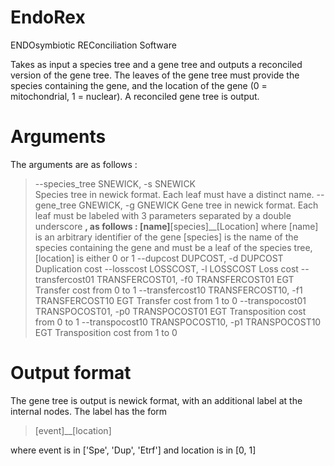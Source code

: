 # EndoRex

ENDOsymbiotic REConciliation Software

Takes as input a species tree and a gene tree and outputs a reconciled version of the gene tree.
The leaves of the gene tree must provide the species containing the gene, and the location of the gene (0 = mitochondrial, 1 = nuclear).
A reconciled gene tree is output. 

# Arguments

The arguments are as follows : 

>--species_tree SNEWICK, -s SNEWICK \
>                        Species tree in newick format.  Each leaf must have a distinct name.
>--gene_tree GNEWICK, -g GNEWICK
>                        Gene tree in newick format. Each leaf must be labeled with 3 parameters separated by a double
>                        underscore __, as follows : [name]__[species]__[Location] where [name] is an arbitrary
>                        identifier of the gene [species] is the name of the species containing the gene and must be a
>                        leaf of the species tree, [location] is either 0 or 1
>--dupcost DUPCOST, -d DUPCOST
>                        Duplication cost
>--losscost LOSSCOST, -l LOSSCOST
>                        Loss cost
>--transfercost01 TRANSFERCOST01, -f0 TRANSFERCOST01
>                        EGT Transfer cost from 0 to 1
>--transfercost10 TRANSFERCOST10, -f1 TRANSFERCOST10
>                        EGT Transfer cost from 1 to 0
>--transpocost01 TRANSPOCOST01, -p0 TRANSPOCOST01
>                        EGT Transposition cost from 0 to 1
>--transpocost10 TRANSPOCOST10, -p1 TRANSPOCOST10
>                        EGT Transposition cost from 1 to 0
                 
                        
# Output format 

The gene tree is output is newick format, with an additional label at the internal nodes.
The label has the form 

>[event]__[location]

where event is in ['Spe', 'Dup', 'Etrf'] and location is in [0, 1]
